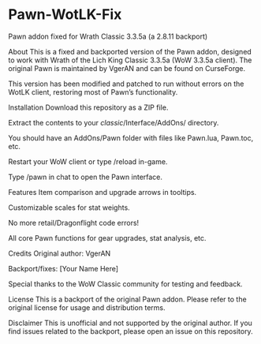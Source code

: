 # Pawn-WotLK-Fix
Pawn addon fixed for Wrath Classic 3.3.5a (a 2.8.11 backport)

About
This is a fixed and backported version of the Pawn addon, designed to work with Wrath of the Lich King Classic 3.3.5a (WoW 3.3.5a client).
The original Pawn is maintained by VgerAN and can be found on CurseForge.

This version has been modified and patched to run without errors on the WotLK client, restoring most of Pawn’s functionality.

Installation
Download this repository as a ZIP file.

Extract the contents to your _classic_/Interface/AddOns/ directory.

You should have an AddOns/Pawn folder with files like Pawn.lua, Pawn.toc, etc.

Restart your WoW client or type /reload in-game.

Type /pawn in chat to open the Pawn interface.

Features
Item comparison and upgrade arrows in tooltips.

Customizable scales for stat weights.

No more retail/Dragonflight code errors!

All core Pawn functions for gear upgrades, stat analysis, etc.

Credits
Original author: VgerAN

Backport/fixes: [Your Name Here]

Special thanks to the WoW Classic community for testing and feedback.

License
This is a backport of the original Pawn addon. Please refer to the original license for usage and distribution terms.

Disclaimer
This is unofficial and not supported by the original author. If you find issues related to the backport, please open an issue on this repository.

